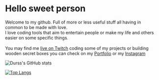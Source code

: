 # Hello sweet person
Welcome to my github. Full of more or less useful stuff all having in common to be made with love.\
I love coding tools that aim to entertain people or make my life and others easier on some specific things.\
\
You may find me [live on Twitch](https://twitch.tv/durss) coding some of my projects or building wooden secret boxes you can check on my [Portfolio](https://durss.ninja) or my [Instagram](https://www.instagram.com/durss/)

![Durss's GitHub stats](https://github-readme-stats.vercel.app/api?username=durss&show_icons=true&theme=github_dark&custom_title=Durss%27%20Github%20stats)

[![Top Langs](https://github-readme-stats.vercel.app/api/top-langs/?username=durss&layout=compact&theme=github_dark&langs_count=10&hide=actionscript&v=1)](https://github.com/anuraghazra/github-readme-stats)
